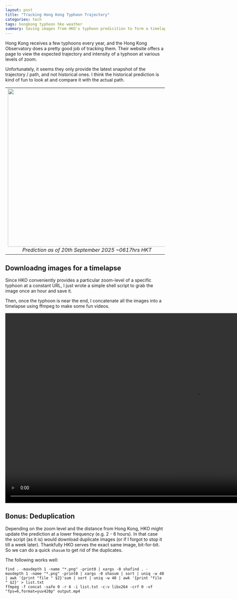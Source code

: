 ```yaml
---
layout: post
title: "Tracking Hong Kong Typhoon Trajectory"
categories: tech
tags: hongkong typhoon hko weather
summary: Saving images from HKO's typhoon predicition to form a timelapse
---
```


<style>
  table,
  th,
  tr,
  td {
    border: 0px;
    text-align: center;
  }
</style>

Hong Kong receives a few typhoons every year, and the Hong Kong Observatory does a pretty good job of tracking them. Their website offers a page to view the expected trajectory and intensity of a typhoon at various levels of zoom.

Unfortunately, it seems they only provide the latest snapshot of the trajectory / path, and not historical ones. I think the historical prediction is kind of fun to look at and compare it with the actual path.

<table>
<tr>
<td>
<img src="https://saxrag.com/bucket/typhoon/ragasa_2025-09-19T22_17_26.png" height="500">
<em>Prediction as of 20th September 2025 ~0617hrs HKT</em>
</td>
<td>
<img src="https://saxrag.com/bucket/typhoon/ragasa_2025-09-23T21_18_02.png" height="500">
<em>Prediction as of 24th September 2025 ~0518hrs HKT</em>
</td>
</tr>
</table>

## Downloadng images for a timelapse

Since HKO conveniently provides a particular zoom-level of a specific typhoon at a constant URL, I just wrote a simple shell script to grab the image once an hour and save it.

Then, once the typhoon is near the end, I concatenate all the images into a timelapse using ffmpeg to make some fun videos.

<video height="600" autoplay muted controls>
  <source src="https://saxrag.com/bucket/typhoon/ragasa_zoomed_out.mp4" type="video/mp4">
</video>

## Bonus: Deduplication

Depending on the zoom level and the distance from Hong Kong, HKO might update the prediction at a lower frequency (e.g. 2 - 6 hours). In that case the script (as it is) would download duplicate images (or if I forgot to stop it till a week later). Thankfully HKO serves the exact same image, bit-for-bit. So we can do a quick `shasum` to get rid of the duplicates.

The following works well:

```
find . -maxdepth 1 -name "*.png" -print0 | xargs -0 shafind . -maxdepth 1 -name "*.png" -print0 | xargs -0 shasum | sort | uniq -w 40 | awk '{print "file " $2}'sum | sort | uniq -w 40 | awk '{print "file " $2}' > list.txt
ffmpeg -f concat -safe 0 -r 6 -i list.txt -c:v libx264 -crf 0 -vf "fps=6,format=yuv420p" output.mp4
```